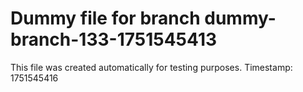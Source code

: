 # Dummy file for branch dummy-branch-133-1751545413

This file was created automatically for testing purposes.
Timestamp: 1751545416